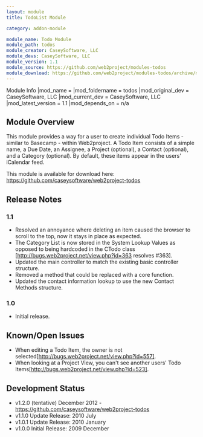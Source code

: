 ```yaml
---
layout: module
title: TodoList Module

category: addon-module

module_name: Todo Module
module_path: todos
module_creator: CaseySoftware, LLC
module_devs: CaseySoftware, LLC
module_version: 1.1
module_source: https://github.com/web2project/modules-todos
module_download: https://github.com/web2project/modules-todos/archive/master.zip
---
```


Module Info
 |mod_name =
 |mod_foldername = todos
 |mod_original_dev = CaseySoftware, LLC
 |mod_current_dev = CaseySoftware, LLC
 |mod_latest_version = 1.1
 |mod_depends_on = n/a

## Module Overview

This module provides a way for a user to create individual Todo Items - similar to Basecamp - within Web2project. A Todo Item consists of a simple name, a Due Date, an Assignee, a Project (optional), a Contact (optional), and a Category (optional). By default, these items appear in the users' iCalendar feed.

This module is available for download here: https://github.com/caseysoftware/web2project-todos

## Release Notes

### 1.1

* Resolved an annoyance where deleting an item caused the browser to scroll to the top, now it stays in place as expected.
* The Category List is now stored in the System Lookup Values as opposed to being hardcoded in the CTodo class [http://bugs.web2project.net/view.php?id=363 resolves #363].
* Updated the main controller to match the existing basic controller structure.
* Removed a method that could be replaced with a core function.
* Updated the contact information lookup to use the new Contact Methods structure.

### 1.0

* Initial release.

## Known/Open Issues

*  When editing a Todo Item, the owner is not selected[http://bugs.web2project.net/view.php?id=557].
*  When looking at a Project View, you can't see another users' Todo Items[http://bugs.web2project.net/view.php?id=523].

## Development Status

*  v1.2.0 (tentative) December 2012 - https://github.com/caseysoftware/web2project-todos
*  v1.1.0 Update Release: 2010 July
*  v1.0.1 Update Release: 2010 January
*  v1.0.0 Initial Release: 2009 December